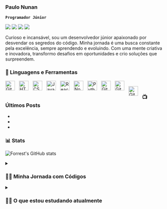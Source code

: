 ### Paulo Nunan

**`Programador Júnior`**
<div> 

  <a href="https://www.instagram.com/ph.nunan/" target="_blank"><img src="https://img.shields.io/badge/-Instagram-%23E4405F?style=for-the-badge&logo=instagram&logoColor=white" target="_blank"></a>
 <a href="https://discord.gg/kd4krxcN" target="_blank"><img src="https://img.shields.io/badge/Discord-7289DA?style=for-the-badge&logo=discord&logoColor=white" target="_blank"></a> 
  <a href = "mailto:ph.nunan@gmail.com"><img src="https://img.shields.io/badge/-Gmail-%23333?style=for-the-badge&logo=gmail&logoColor=white" target="_blank"></a>
  <a href=" " target="_blank"><img src="https://img.shields.io/badge/-LinkedIn-%230077B5?style=for-the-badge&logo=linkedin&logoColor=white" target="_blank"></a> 
  
</div>

Curioso e incansável, sou um desenvolvedor júnior apaixonado por desvendar os segredos do código. Minha jornada é uma busca constante pela excelência, sempre aprendendo e evoluindo. Com uma mente criativa e inovadora, transformo desafios em oportunidades e crio soluções que surpreendem.

### 🧰 Linguagens e Ferramentas


<img align="left" alt="Git" width="30px" style="padding-right:10px;" src="https://cdn.jsdelivr.net/gh/devicons/devicon/icons/git/git-original.svg" />
<img align="left" alt="HTML" width="30px" style="padding-right:10px;" src="https://cdn.jsdelivr.net/gh/devicons/devicon/icons/html5/html5-plain.svg" />
<img align="left" alt="CSS" width="30px" style="padding-right:10px;" src="https://cdn.jsdelivr.net/gh/devicons/devicon/icons/css3/css3-plain.svg" />
<img align="left" alt="JavaScript" width="30px" style="padding-right:10px;" src="https://cdn.jsdelivr.net/gh/devicons/devicon/icons/javascript/javascript-plain.svg" />
<img align="left" alt="React" width="30px" style="padding-right:10px;" src="https://cdn.jsdelivr.net/gh/devicons/devicon/icons/react/react-original.svg" />
<img align="left" alt="NodeJS" width="30px" style="padding-right:10px;" src="https://cdn.jsdelivr.net/gh/devicons/devicon/icons/nodejs/nodejs-original.svg" />
<img align="left" alt="Python" width="30px" style="padding-right:10px;" src="https://cdn.jsdelivr.net/gh/devicons/devicon/icons/python/python-original.svg" />
<img align="left" alt="GitHub" width="30px" style="padding-right:10px;" src="https://cdn.jsdelivr.net/gh/devicons/devicon/icons/mongodb/mongodb-original-wordmark.svg" />
<img align="left" alt="GitHub" width="30px" style="padding-right:10px;" src="https://cdn.jsdelivr.net/gh/devicons/devicon/icons/express/express-original.svg" />
<br />
<img align="left" alt="GitHub" width="30px" style="padding-right:10px;" src="https://cdn.jsdelivr.net/gh/devicons/devicon/icons/postgresql/postgresql-plain-wordmark.svg" />


### 📺 Últimos Posts
-
-
-

### 📊 Stats

![Forrest's GitHub stats](https://github-readme-stats.vercel.app/api?username=ph-nunan&show_icons=true&theme=rose_pine)

<details>
 <summary><h3>👨‍💻 Minha Jornada com Códigos </h3></summary>
 👋 Olá! Tenho 24 anos e minha jornada na programação começou há apenas 2 anos. Inicialmente, mergulhei no mundo do código com um objetivo simples: criar projetos que facilitassem minha própria vida.

  -
No entanto, algo incrível aconteceu durante essa jornada. Tive a sorte de conhecer desenvolvedores incríveis no meu antigo trabalho, e esse encontro mudou completamente o rumo da minha vida.

Fui fisgado pela paixão pela programação e desde então me tornei obcecado por aprender e crescer neste campo empolgante.

Hoje, estou comprometido em me aprimorar a cada dia, desafiar os limites do meu conhecimento e criar soluções inovadoras que resolvam problemas do mundo real. Estou sempre aberto a colaborações e novas oportunidades de aprendizado.

Vamos construir o futuro juntos! 🚀💻 #DesenvolvedorApaixonado #EmBuscaDoCódigoPerfeito

</details>

 <details>
 <summary><h3>👨‍💻 O que estou estudando atualmente </h3></summary>
   
Atualmente estou querendo me aperfeiçoar em automações e manipulações de dados:
 - Python

Ter conhecimento necessário para criar app MERN, então estou me dedicando para aprender EXPRESS.JS para somar com meus conhecimentos
- EXPRESS.JS
